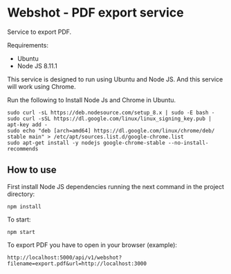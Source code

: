 # Webshot - PDF export service

Service to export PDF.

Requirements:

* Ubuntu
* Node JS 8.11.1

This service is designed to run using Ubuntu and Node JS. And this service will work using Chrome.

Run the following to Install Node Js and Chrome in Ubuntu.

```
sudo curl -sL https://deb.nodesource.com/setup_8.x | sudo -E bash -
sudo curl -sSL https://dl.google.com/linux/linux_signing_key.pub | apt-key add -
sudo echo "deb [arch=amd64] https://dl.google.com/linux/chrome/deb/ stable main" > /etc/apt/sources.list.d/google-chrome.list
sudo apt-get install -y nodejs google-chrome-stable --no-install-recommends
```

## How to use

First install Node JS dependencies running the next command in the project directory:

```
npm install
```

To start:

```
npm start
```

To export PDF you have to open in your browser (example):

```
http://localhost:5000/api/v1/webshot?filename=export.pdf&url=http://localhost:3000
```
